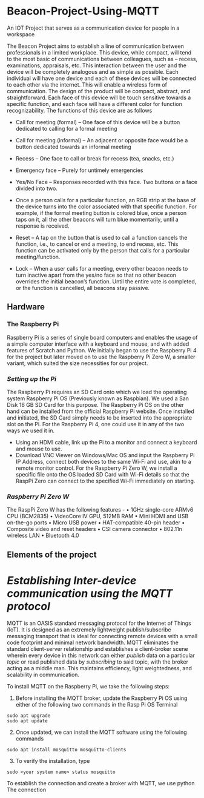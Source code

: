 # Beacon-Project-Using-MQTT
An IOT Project that serves as a communication device for people in a workspace

The Beacon Project aims to establish a line of communication between professionals in a limited workplace. This device, while compact, will tend to the most basic of communications between colleagues, such as – recess, examinations, appraisals, etc. This interaction between the user and the device will be completely analogous and as simple as possible. Each individual will have one device and each of these devices will be connected to each other via the internet. This will enable a wireless form of communication. The design of the product will be compact, abstract, and straightforward. Each face of this device will be touch sensitive towards a specific function, and each face will have a different color for function recognizability. The functions of this device are as follows

-	Call for meeting (formal) – One face of this device will be a button dedicated to calling for a formal meeting

-	Call for meeting (informal) – An adjacent or opposite face would be a button dedicated towards an informal meeting

- Recess – One face to call or break for recess (tea, snacks, etc.)

-	Emergency face – Purely for untimely emergencies

-	Yes/No Face – Responses recorded with this face. Two buttons or a face divided into two. 

- Once a person calls for a particular function, an RGB strip at the base of the device turns into the color associated with that specific function. For example, if the formal meeting button is colored blue, once a person taps on it, all the other beacons will turn blue momentarily, until a response is received. 

- Reset – A tap on the button that is used to call a function cancels the function, i.e., to cancel or end a meeting, to end recess, etc. This function can be activated only by the person that calls for a particular meeting/function.

-	Lock – When a user calls for a meeting, every other beacon needs to turn inactive apart from the yes/no face so that no other beacon overrides the initial beacon’s function. Until the entire vote is completed, or the function is cancelled, all beacons stay passive.

## **Hardware**

### The Raspberry Pi
Raspberry Pi is a series of single board computers and enables the usage of a simple computer interface with a keyboard and mouse, and with added features of Scratch and Python. We initially began to use the Raspberry Pi 4 for the project but later moved on to use the Raspberry Pi Zero W, a smaller variant, which suited the size necessities for our project.

### _Setting up the Pi_
The Raspberry Pi requires an SD Card onto which we load the operating system Raspberry Pi OS (Previously known as Raspbian). We used a San Disk 16 GB SD Card for this purpose. The Raspberry Pi OS on the other hand can be installed from the official Raspberry Pi website. 
Once installed and initiated, the SD Card simply needs to be inserted into the appropriate slot on the Pi. 
For the Raspberry Pi 4, one could use it in any of the two ways we used it in.
- Using an HDMI cable, link up the Pi to a monitor and connect a keyboard and mouse to use.
- Download VNC Viewer on Windows/Mac OS and input the Raspberry Pi IP Address, connect both devices to the same Wi-Fi and use, akin to a remote monitor control.
For the Raspberry Pi Zero W, we install a specific file onto the OS loaded SD Card with Wi-Fi details so that the RaspPi Zero can connect to the specified Wi-Fi immediately on starting.

### _Raspberry Pi Zero W_

The RaspPi Zero W has the following features -
•	1GHz single-core ARMv6 CPU (BCM2835)
•	VideoCore IV GPU, 512MB RAM
•	Mini HDMI and USB on-the-go ports
•	Micro USB power
•	HAT-compatible 40-pin header
•	Composite video and reset headers
•	CSI camera connector
•	802.11n wireless LAN
•	Bluetooth 4.0

## Elements of the project ##

# _Establishing Inter-device communication using the MQTT protocol_ #

MQTT is an OASIS standard messaging protocol for the Internet of Things (IoT). It is designed as an extremely lightweight publish/subscribe messaging transport that is ideal for connecting remote devices with a small code footprint and minimal network bandwidth. 
MQTT eliminates the standard client-server relationship and establishes a client-broker scene wherein every device in this network can either _publish_ data on a particular _topic_ or read published data by _subscribing_ to said topic, with the broker acting as a middle man. This maintains efficiency, light weightedness, and scalability in communication.

To install MQTT on the Raspberry Pi, we take the following steps:
 1. Before installing the MQTT broker, update the Raspberry Pi OS using either of the following two commands in the Rasp Pi OS Terminal

`` sudo apt upgrade `` <br>
`` sudo apt update ``  <br>

 2. Once updated, we can install the MQTT software using the following commands

`` sudo apt install mosquitto mosquitto-clients `` <br>

 3. To verify the installation, type

`` sudo <your system name> status mosquitto `` <br>

To establish the connection and create a broker with MQTT, we use python <br>
The connection 
